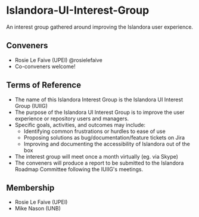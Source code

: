 # Islandora-UI-Interest-Group
An interest group gathered around improving the Islandora user experience.

## Conveners
* Rosie Le Faive (UPEI) @rosielefaive
* Co-conveners welcome!

## Terms of Reference
* The name of this Islandora Interest Group is the Islandora UI Interest Group (IUIIG)
* The purpose of the Islandora UI Interest Group is to improve the user experience or repository users and managers.
* Specific goals, activities, and outcomes may include:
  * Identifying common frustrations or hurdles to ease of use
  * Proposing solutions as bug/documentation/feature tickets on Jira
  * Improving and documenting the accessibility of Islandora out of the box
* The interest group will meet once a month virtually (eg. via Skype)
* The conveners will produce a report to be submitted to the Islandora Roadmap Committee following the IUIIG's meetings.

## Membership
* Rosie Le Faive (UPEI)
* Mike Nason (UNB)
